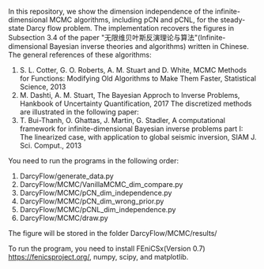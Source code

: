 In this repository, we show the dimension independence of the infinite-dimensional MCMC algorithms, including pCN and pCNL, for the steady-state Darcy flow problem. 
The implementation recovers the figures in Subsection 3.4 of the paper "无限维贝叶斯反演理论与算法"(Infinite-dimensional Bayesian inverse theories and algorithms) written in Chinese. 
The general references of these algorithms: 
1. S. L. Cotter, G. O. Roberts, A. M. Stuart and D. White, MCMC Methods for Functions: Modifying Old Algorithms to Make Them Faster, Statistical Science, 2013
2. M. Dashti, A. M. Stuart, The Bayesian Approch to Inverse Problems, Hankbook of Uncertainty Quantification, 2017
The discretized methods are illustrated in the following paper:
1. T. Bui-Thanh, O. Ghattas, J. Martin, G. Stadler, A computational framework for infinite-dimensional Bayesian inverse problems part I: The linearized case, with application to global seismic inversion, SIAM J. Sci. Comput., 2013

You need to run the programs in the following order: 
1. DarcyFlow/generate_data.py
2. DarcyFlow/MCMC/VanillaMCMC_dim_compare.py
3. DarcyFlow/MCMC/pCN_dim_independence.py
4. DarcyFlow/MCMC/pCN_dim_wrong_prior.py
5. DarcyFlow/MCMC/pCNL_dim_independence.py
6. DarcyFlow/MCMC/draw.py

The figure will be stored in the folder DarcyFlow/MCMC/results/

To run the program, you need to install FEniCSx(Version 0.7) https://fenicsproject.org/, numpy, scipy, and matplotlib. 
